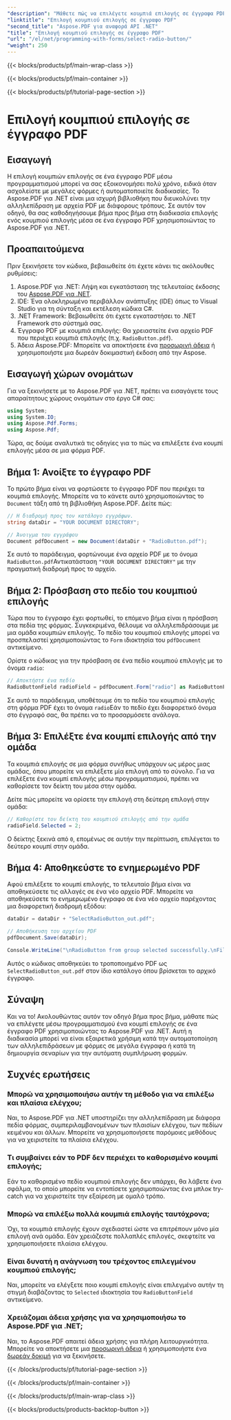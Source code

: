```yaml
---
"description": "Μάθετε πώς να επιλέγετε κουμπιά επιλογής σε έγγραφα PDF χρησιμοποιώντας το Aspose.PDF για .NET με αυτόν τον οδηγό βήμα προς βήμα. Αυτοματοποιήστε εύκολα τις αλληλεπιδράσεις με φόρμες."
"linktitle": "Επιλογή κουμπιού επιλογής σε έγγραφο PDF"
"second_title": "Aspose.PDF για αναφορά API .NET"
"title": "Επιλογή κουμπιού επιλογής σε έγγραφο PDF"
"url": "/el/net/programming-with-forms/select-radio-button/"
"weight": 250
---
```


{{< blocks/products/pf/main-wrap-class >}}

{{< blocks/products/pf/main-container >}}

{{< blocks/products/pf/tutorial-page-section >}}

# Επιλογή κουμπιού επιλογής σε έγγραφο PDF

## Εισαγωγή

Η επιλογή κουμπιών επιλογής σε ένα έγγραφο PDF μέσω προγραμματισμού μπορεί να σας εξοικονομήσει πολύ χρόνο, ειδικά όταν ασχολείστε με μεγάλες φόρμες ή αυτοματοποιείτε διαδικασίες. Το Aspose.PDF για .NET είναι μια ισχυρή βιβλιοθήκη που διευκολύνει την αλληλεπίδραση με αρχεία PDF με διάφορους τρόπους. Σε αυτόν τον οδηγό, θα σας καθοδηγήσουμε βήμα προς βήμα στη διαδικασία επιλογής ενός κουμπιού επιλογής μέσα σε ένα έγγραφο PDF χρησιμοποιώντας το Aspose.PDF για .NET. 

## Προαπαιτούμενα

Πριν ξεκινήσετε τον κώδικα, βεβαιωθείτε ότι έχετε κάνει τις ακόλουθες ρυθμίσεις:

1. Aspose.PDF για .NET: Λήψη και εγκατάσταση της τελευταίας έκδοσης του [Aspose.PDF για .NET](https://releases.aspose.com/pdf/net/).
2. IDE: Ένα ολοκληρωμένο περιβάλλον ανάπτυξης (IDE) όπως το Visual Studio για τη σύνταξη και εκτέλεση κώδικα C#.
3. .NET Framework: Βεβαιωθείτε ότι έχετε εγκαταστήσει το .NET Framework στο σύστημά σας.
4. Έγγραφο PDF με κουμπιά επιλογής: Θα χρειαστείτε ένα αρχείο PDF που περιέχει κουμπιά επιλογής (π.χ. `RadioButton.pdf`).
5. Άδεια Aspose.PDF: Μπορείτε να αποκτήσετε ένα [προσωρινή άδεια](https://purchase.aspose.com/temporary-license/) ή χρησιμοποιήστε μια δωρεάν δοκιμαστική έκδοση από την Aspose.

## Εισαγωγή χώρων ονομάτων

Για να ξεκινήσετε με το Aspose.PDF για .NET, πρέπει να εισαγάγετε τους απαραίτητους χώρους ονομάτων στο έργο C# σας:

```csharp
using System;
using System.IO;
using Aspose.Pdf.Forms;
using Aspose.Pdf;
```

Τώρα, ας δούμε αναλυτικά τις οδηγίες για το πώς να επιλέξετε ένα κουμπί επιλογής μέσα σε μια φόρμα PDF.

## Βήμα 1: Ανοίξτε το έγγραφο PDF

Το πρώτο βήμα είναι να φορτώσετε το έγγραφο PDF που περιέχει τα κουμπιά επιλογής. Μπορείτε να το κάνετε αυτό χρησιμοποιώντας το `Document` τάξη από τη βιβλιοθήκη Aspose.PDF. Δείτε πώς:

```csharp
// Η διαδρομή προς τον κατάλογο εγγράφων.
string dataDir = "YOUR DOCUMENT DIRECTORY";

// Άνοιγμα του εγγράφου
Document pdfDocument = new Document(dataDir + "RadioButton.pdf");
```

Σε αυτό το παράδειγμα, φορτώνουμε ένα αρχείο PDF με το όνομα `RadioButton.pdf`Αντικατάσταση `"YOUR DOCUMENT DIRECTORY"` με την πραγματική διαδρομή προς το αρχείο.

## Βήμα 2: Πρόσβαση στο πεδίο του κουμπιού επιλογής

Τώρα που το έγγραφο έχει φορτωθεί, το επόμενο βήμα είναι η πρόσβαση στα πεδία της φόρμας. Συγκεκριμένα, θέλουμε να αλληλεπιδράσουμε με μια ομάδα κουμπιών επιλογής. Το πεδίο του κουμπιού επιλογής μπορεί να προσπελαστεί χρησιμοποιώντας το `Form` ιδιοκτησία του `pdfDocument` αντικείμενο.

Ορίστε ο κώδικας για την πρόσβαση σε ένα πεδίο κουμπιού επιλογής με το όνομα `radio`:

```csharp
// Αποκτήστε ένα πεδίο
RadioButtonField radioField = pdfDocument.Form["radio"] as RadioButtonField;
```

Σε αυτό το παράδειγμα, υποθέτουμε ότι το πεδίο του κουμπιού επιλογής στη φόρμα PDF έχει το όνομα `radio`Εάν το πεδίο έχει διαφορετικό όνομα στο έγγραφό σας, θα πρέπει να το προσαρμόσετε ανάλογα.

## Βήμα 3: Επιλέξτε ένα κουμπί επιλογής από την ομάδα

Τα κουμπιά επιλογής σε μια φόρμα συνήθως υπάρχουν ως μέρος μιας ομάδας, όπου μπορείτε να επιλέξετε μία επιλογή από το σύνολο. Για να επιλέξετε ένα κουμπί επιλογής μέσω προγραμματισμού, πρέπει να καθορίσετε τον δείκτη του μέσα στην ομάδα. 

Δείτε πώς μπορείτε να ορίσετε την επιλογή στη δεύτερη επιλογή στην ομάδα:

```csharp
// Καθορίστε τον δείκτη του κουμπιού επιλογής από την ομάδα
radioField.Selected = 2;
```

Ο δείκτης ξεκινά από `0`, επομένως σε αυτήν την περίπτωση, επιλέγεται το δεύτερο κουμπί στην ομάδα.

## Βήμα 4: Αποθηκεύστε το ενημερωμένο PDF

Αφού επιλέξετε το κουμπί επιλογής, το τελευταίο βήμα είναι να αποθηκεύσετε τις αλλαγές σε ένα νέο αρχείο PDF. Μπορείτε να αποθηκεύσετε το ενημερωμένο έγγραφο σε ένα νέο αρχείο παρέχοντας μια διαφορετική διαδρομή εξόδου:

```csharp
dataDir = dataDir + "SelectRadioButton_out.pdf";

// Αποθήκευση του αρχείου PDF
pdfDocument.Save(dataDir);

Console.WriteLine("\nRadioButton from group selected successfully.\nFile saved at " + dataDir);
```

Αυτός ο κώδικας αποθηκεύει το τροποποιημένο PDF ως `SelectRadioButton_out.pdf` στον ίδιο κατάλογο όπου βρίσκεται το αρχικό έγγραφο.

## Σύναψη

Και να το! Ακολουθώντας αυτόν τον οδηγό βήμα προς βήμα, μάθατε πώς να επιλέγετε μέσω προγραμματισμού ένα κουμπί επιλογής σε ένα έγγραφο PDF χρησιμοποιώντας το Aspose.PDF για .NET. Αυτή η διαδικασία μπορεί να είναι εξαιρετικά χρήσιμη κατά την αυτοματοποίηση των αλληλεπιδράσεων με φόρμες σε μεγάλα έγγραφα ή κατά τη δημιουργία σεναρίων για την αυτόματη συμπλήρωση φορμών.

## Συχνές ερωτήσεις

### Μπορώ να χρησιμοποιήσω αυτήν τη μέθοδο για να επιλέξω και πλαίσια ελέγχου;  
Ναι, το Aspose.PDF για .NET υποστηρίζει την αλληλεπίδραση με διάφορα πεδία φόρμας, συμπεριλαμβανομένων των πλαισίων ελέγχου, των πεδίων κειμένου και άλλων. Μπορείτε να χρησιμοποιήσετε παρόμοιες μεθόδους για να χειριστείτε τα πλαίσια ελέγχου.

### Τι συμβαίνει εάν το PDF δεν περιέχει το καθορισμένο κουμπί επιλογής;  
Εάν το καθορισμένο πεδίο κουμπιού επιλογής δεν υπάρχει, θα λάβετε ένα σφάλμα, το οποίο μπορείτε να εντοπίσετε χρησιμοποιώντας ένα μπλοκ try-catch για να χειριστείτε την εξαίρεση με ομαλό τρόπο.

### Μπορώ να επιλέξω πολλά κουμπιά επιλογής ταυτόχρονα;  
Όχι, τα κουμπιά επιλογής έχουν σχεδιαστεί ώστε να επιτρέπουν μόνο μία επιλογή ανά ομάδα. Εάν χρειάζεστε πολλαπλές επιλογές, σκεφτείτε να χρησιμοποιήσετε πλαίσια ελέγχου.

### Είναι δυνατή η ανάγνωση του τρέχοντος επιλεγμένου κουμπιού επιλογής;  
Ναι, μπορείτε να ελέγξετε ποιο κουμπί επιλογής είναι επιλεγμένο αυτήν τη στιγμή διαβάζοντας το `Selected` ιδιοκτησία του `RadioButtonField` αντικείμενο.

### Χρειάζομαι άδεια χρήσης για να χρησιμοποιήσω το Aspose.PDF για .NET;  
Ναι, το Aspose.PDF απαιτεί άδεια χρήσης για πλήρη λειτουργικότητα. Μπορείτε να αποκτήσετε μια [προσωρινή άδεια](https://purchase.aspose.com/temporary-license/) ή χρησιμοποιήστε ένα [δωρεάν δοκιμή](https://releases.aspose.com/) για να ξεκινήσετε.

{{< /blocks/products/pf/tutorial-page-section >}}

{{< /blocks/products/pf/main-container >}}

{{< /blocks/products/pf/main-wrap-class >}}

{{< blocks/products/products-backtop-button >}}